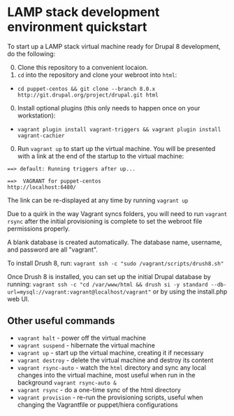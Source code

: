 # LAMP stack development environment quickstart

To start up a LAMP stack virtual machine ready for Drupal 8 development, do the following:

0. Clone this repository to a convenient locaion.
0. ```cd``` into the repository and clone your webroot into ```html```:
  * ```cd puppet-centos && git clone --branch 8.0.x http://git.drupal.org/project/drupal.git html```
0. Install optional plugins (this only needs to happen once on your workstation): 
  * ```vagrant plugin install vagrant-triggers && vagrant plugin install vagrant-cachier```
0. Run ```vagrant up``` to start up the virtual machine.  You will be presented with a link at the end of the startup to the virtual machine: 
```
==> default: Running triggers after up...

==>  VAGRANT for puppet-centos
http://localhost:6480/
```

The link can be re-displayed at any time by running ```vagrant up```

Due to a quirk in the way Vagrant syncs folders, you will need to run ```vagrant rsync``` after the initial provisioning is complete to set the webroot file permissions properly. 

A blank database is created automatically.  The database name, username, and password are all "vagrant".

To install Drush 8, run:  ```vagrant ssh -c "sudo /vagrant/scripts/drush8.sh"```

Once Drush 8 is installed, you can set up the initial Drupal database by running: ```vagrant ssh -c "cd /var/www/html && drush si -y standard --db-url=mysql://vagrant:vagrant@localhost/vagrant"``` or by using the install.php web UI.

## Other useful commands
* ```vagrant halt``` - power off the virtual machine
* ```vagrant suspend``` - hibernate the virtual machine
* ```vagrant up``` - start up the virtual machine, creating it if necessary
* ```vagrant destroy``` - delete the virtual machine and destroy its content
* ```vagrant rsync-auto``` - watch the ```html``` directory and sync any local changes into the virtual machine, most useful when run in the background ```vagrant rsync-auto &```
* ```vagrant rsync``` - do a one-time sync of the html directory
* ```vagrant provision``` - re-run the provisioning scripts, useful when changing the Vagrantfile or puppet/hiera configurations

